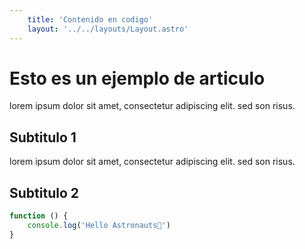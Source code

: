 ```yaml
---
    title: 'Contenido en codigo'
    layout: '../../layouts/Layout.astro'
---
```


# Esto es un ejemplo de articulo

lorem ipsum dolor sit amet, consectetur adipiscing elit. sed son risus.

## Subtitulo 1

lorem ipsum dolor sit amet, consectetur adipiscing elit. sed son risus.

## Subtitulo 2

```javascript
function () {
    console.log('Hello Astronauts🚀')
}
```